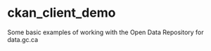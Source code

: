 ckan_client_demo
================

Some basic examples of working with the Open Data Repository for data.gc.ca
